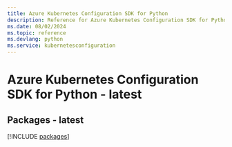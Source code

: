 ```yaml
---
title: Azure Kubernetes Configuration SDK for Python
description: Reference for Azure Kubernetes Configuration SDK for Python
ms.date: 08/02/2024
ms.topic: reference
ms.devlang: python
ms.service: kubernetesconfiguration
---
```

# Azure Kubernetes Configuration SDK for Python - latest
## Packages - latest
[!INCLUDE [packages](kubernetes-configuration-index.md)]